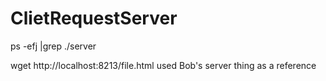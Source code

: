 ClietRequestServer
==================
ps -efj |grep ./server

wget http://localhost:8213/file.html
used Bob's server thing as a reference